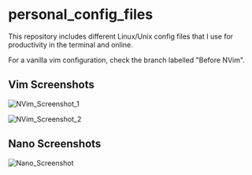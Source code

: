 # personal_config_files

This repository includes different Linux/Unix config files that I use for productivity in the terminal and online.

For a vanilla vim configuration, check the branch labelled "Before NVim".

## Vim Screenshots

![NVim_Screenshot_1](https://user-images.githubusercontent.com/32310882/73715866-5b35e280-46e3-11ea-8583-c81d2b22ac5f.png)

![NVim_Screenshot_2](https://user-images.githubusercontent.com/32310882/73716121-22e2d400-46e4-11ea-900d-c03ab9887ef8.png)

## Nano Screenshots

![Nano_Screenshot](https://user-images.githubusercontent.com/32310882/73716524-39d5f600-46e5-11ea-9472-89f2b23fc15b.png)
